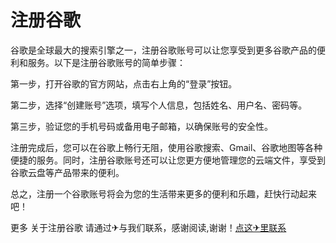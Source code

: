 # 注册谷歌

谷歌是全球最大的搜索引擎之一，注册谷歌账号可以让您享受到更多谷歌产品的便利和服务。以下是注册谷歌账号的简单步骤：

第一步，打开谷歌的官方网站，点击右上角的“登录”按钮。

第二步，选择“创建账号”选项，填写个人信息，包括姓名、用户名、密码等。

第三步，验证您的手机号码或备用电子邮箱，以确保账号的安全性。

注册完成后，您可以在谷歌上畅行无阻，使用谷歌搜索、Gmail、谷歌地图等各种便捷的服务。同时，注册谷歌账号还可以让您更方便地管理您的云端文件，享受到谷歌云盘等产品带来的便利。

总之，注册一个谷歌账号将会为您的生活带来更多的便利和乐趣，赶快行动起来吧！

更多 关于注册谷歌 请通过✈与我们联系，感谢阅读,谢谢！[点这✈里联系](https://b.k02.cc)